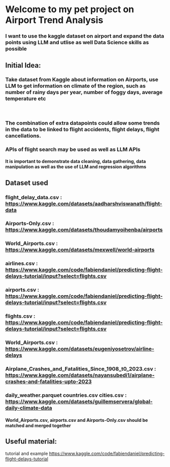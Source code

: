 # Welcome to my pet project on Airport Trend Analysis

### I want to use the kaggle dataset on airport and expand the data points using LLM and utlise as well Data Science skills as possible

## Initial Idea:
### Take dataset from Kaggle about information on Airports, use LLM to get information on climate of the region, such as number of rainy days per year, number of foggy days, average temperature etc
<br>

### The combination of extra datapoints could allow some trends in the data to be linked to flight accidents, flight delays, flight cancellations.
### APIs of flight search may be used as well as LLM APIs 
#### It is important to demonstrate data cleaning, data gathering, data manipulation as well as the use of LLM and regression algorithms



## Dataset used
### flight_delay_data.csv : https://www.kaggle.com/datasets/aadharshviswanath/flight-data
### Airports-Only.csv : https://www.kaggle.com/datasets/thoudamyoihenba/airports
### World_Airports.csv : https://www.kaggle.com/datasets/mexwell/world-airports
### airlines.csv :  https://www.kaggle.com/code/fabiendaniel/predicting-flight-delays-tutorial/input?select=flights.csv
### airports.csv : https://www.kaggle.com/code/fabiendaniel/predicting-flight-delays-tutorial/input?select=flights.csv
### flights.csv : https://www.kaggle.com/code/fabiendaniel/predicting-flight-delays-tutorial/input?select=flights.csv
### World_Airports.csv : https://www.kaggle.com/datasets/eugeniyosetrov/airline-delays
### Airplane_Crashes_and_Fatalities_Since_1908_t0_2023.csv : https://www.kaggle.com/datasets/nayansubedi1/airplane-crashes-and-fatalities-upto-2023
### daily_weather.parquet countries.csv cities.csv  : https://www.kaggle.com/datasets/guillemservera/global-daily-climate-data
#### World_Airports.csv, airports.csv and Airports-Only.csv should be matched and merged together




## Useful material:
tutorial and example https://www.kaggle.com/code/fabiendaniel/predicting-flight-delays-tutorial
